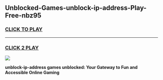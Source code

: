 
## Unblocked-Games-unblock-ip-address-Play-Free-nbz95
<h3>
<a href="https://premium76.site?title=unblock-ip-address&ref=12A">CLICK TO PLAY</a></h3>
<hr>

<h3>
<a href="https://premium76.site?title=unblock-ip-address&ref=12A">CLICK 2 PLAY</a>
  
</h3>

<a href="https://premium76.site?title=unblock-ip-address&ref=12A"><img src="https://clearcache.store/games.png"></a>


**unblock-ip-address games unblocked: Your Gateway to Fun and Accessible Online Gaming**
